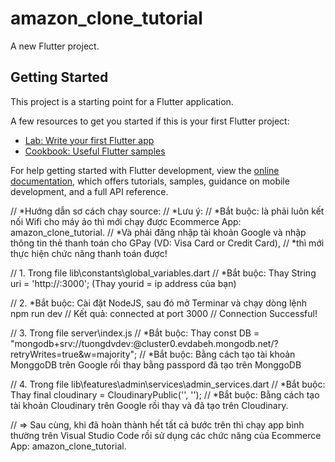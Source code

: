 # amazon_clone_tutorial

A new Flutter project.

## Getting Started

This project is a starting point for a Flutter application.

A few resources to get you started if this is your first Flutter project:

- [Lab: Write your first Flutter app](https://docs.flutter.dev/get-started/codelab)
- [Cookbook: Useful Flutter samples](https://docs.flutter.dev/cookbook)

For help getting started with Flutter development, view the
[online documentation](https://docs.flutter.dev/), which offers tutorials,
samples, guidance on mobile development, and a full API reference.

// \*Hướng dẫn sơ cách chạy source:
// \*Lưu ý:
// \*Bắt buộc: là phải luôn kết nối Wifi cho máy ảo thì mới chạy được Ecommerce App: amazon_clone_tutorial.
// \*Và phải đăng nhập tài khoản Google và nhập thông tin thẻ thanh toán cho GPay (VD: Visa Card or Credit Card),
// \*thì mới thực hiện chức năng thanh toán được!

// 1. Trong file lib\constants\global_variables.dart
// \*Bắt buộc: Thay String uri = 'http://<yourid>:3000'; (Thay yourid = ip address của bạn)

// 2. \*Bắt buộc: Cài đặt NodeJS, sau đó mở Terminar và chạy dòng lệnh npm run dev
// Kết quả: connected at port 3000
// Connection Successful!

// 3. Trong file server\index.js
// \*Bắt buộc: Thay const DB = "mongodb+srv://tuongdvdev:<password>@cluster0.evdabeh.mongodb.net/?retryWrites=true&w=majority";
// \*Bắt buộc: Bằng cách tạo tài khoản MonggoDB trên Google rồi thay <password> bằng passpord đã tạo trên MonggoDB

// 4. Trong file lib\features\admin\services\admin_services.dart
// \*Bắt buộc: Thay final cloudinary = CloudinaryPublic('<cloudName>', '<presetName>');
// \*Bắt buộc: Bằng cách tạo tài khoản Cloudinary trên Google rồi thay <cloudName> và <presetName> đã tạo trên Cloudinary.

// => Sau cùng, khi đã hoàn thành hết tất cả bước trên thì chạy app bình thường trên Visual Studio Code rồi sử dụng các chức năng của Ecommerce App: amazon_clone_tutorial.
